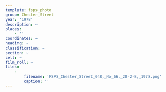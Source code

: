 ```yaml
---
template: fsps_photo
group: Chester_Street
year: '1978'
description: ~
places:
    - ''
coordinates: ~
heading: ~
classification: ~
section: ~
cell: ~
film_roll: ~
files:
    -
        filename: 'FSPS_Chester_Street_048,_No_66,_20-2-E,_1978.png'
        caption: ''
---
```

